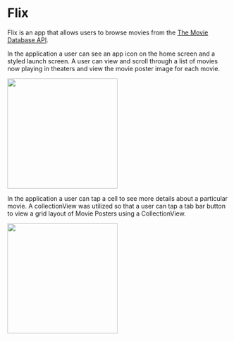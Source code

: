 # Flix

Flix is an app that allows users to browse movies from the [The Movie Database API](http://docs.themoviedb.apiary.io/#).


In the application a user can see an app icon on the home screen and a styled launch screen. A user can view and scroll through a list of movies now playing in theaters and view the movie poster image for each movie.

<img src="http://g.recordit.co/zfKJ4NgtsQ.gif" width=250><br>

In the application a user can tap a cell to see more details about a particular movie. A collectionView was utilized so that a user can tap a tab bar button to view a grid layout of Movie Posters using a CollectionView.

<img src="http://g.recordit.co/BrWNBuSVrI.gif" width=250><br>

